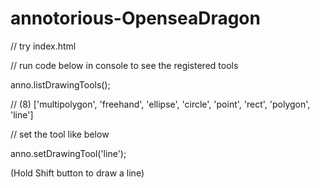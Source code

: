 # annotorious-OpenseaDragon

// try index.html

// run code below in console to see the registered tools

anno.listDrawingTools();

// (8) ['multipolygon', 'freehand', 'ellipse', 'circle', 'point', 'rect', 'polygon', 'line']

// set the tool like below

anno.setDrawingTool('line');


(Hold Shift button to draw a line)
 
